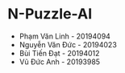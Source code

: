 # N-Puzzle-AI
- Phạm Văn Linh - 20194094
- Nguyễn Văn Đức - 20194023
- Bùi Tiến Đạt - 20194012
- Vũ Đức Anh - 20193985